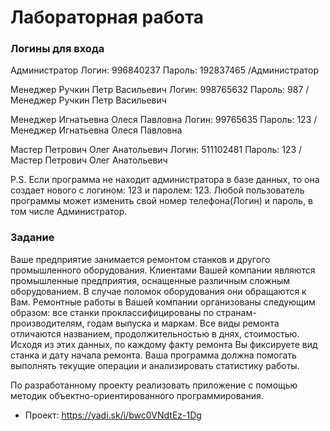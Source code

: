 # Лабораторная работа
### Логины для входа
Администратор
Логин: 996840237
Пароль: 192837465
/Администратор

Менеджер Ручкин Петр Васильевич
Логин: 998765632
Пароль: 987
/Менеджер Ручкин Петр Васильевич

Менеджер Игнатьевна Олеся Павловна
Логин: 99765635
Пароль: 123
/Менеджер Игнатьевна Олеся Павловна

Мастер Петрович Олег Анатольевич
Логин: 511102481
Пароль: 123
/Мастер Петрович Олег Анатольевич

P.S. Если программа не находит администратора в базе данных, то она создает нового с логином: 123 и паролем: 123. 
Любой пользователь программы может изменить свой номер телефона(Логин) и пароль, в том числе Администратор.

### Задание
Ваше предприятие занимается ремонтом станков и другого промышленного оборудования.
Клиентами Вашей компании являются промышленные предприятия, оснащенные различным сложным оборудованием.
В случае поломок оборудования они обращаются к Вам.
Ремонтные работы в Вашей компании организованы следующим образом: все станки проклассифицированы по странам-производителям,
годам выпуска и маркам. Все виды ремонта отличаются названием, продолжительностью в днях, стоимостью.
Исходя из этих данных, по каждому факту ремонта Вы фиксируете вид станка и дату начала ремонта.
Ваша программа должна помогать выполнять текущие операции и анализировать статистику работы.

По разработанному проекту реализовать приложение с помощью методик объектно-ориентированного программирования.
- Проект: https://yadi.sk/i/bwc0VNdtEz-1Dg


